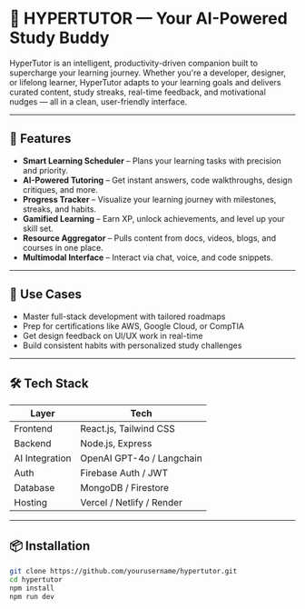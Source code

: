 # 🦉 HYPERTUTOR — Your AI-Powered Study Buddy

HyperTutor is an intelligent, productivity-driven companion built to supercharge your learning journey. Whether you're a developer, designer, or lifelong learner, HyperTutor adapts to your learning goals and delivers curated content, study streaks, real-time feedback, and motivational nudges — all in a clean, user-friendly interface.

---

## 🚀 Features

- **Smart Learning Scheduler** – Plans your learning tasks with precision and priority.
- **AI-Powered Tutoring** – Get instant answers, code walkthroughs, design critiques, and more.
- **Progress Tracker** – Visualize your learning journey with milestones, streaks, and habits.
- **Gamified Learning** – Earn XP, unlock achievements, and level up your skill set.
- **Resource Aggregator** – Pulls content from docs, videos, blogs, and courses in one place.
- **Multimodal Interface** – Interact via chat, voice, and code snippets.

---

## 🧠 Use Cases

- Master full-stack development with tailored roadmaps
- Prep for certifications like AWS, Google Cloud, or CompTIA
- Get design feedback on UI/UX work in real-time
- Build consistent habits with personalized study challenges

---

## 🛠️ Tech Stack

| Layer         | Tech                        |
|---------------|-----------------------------|
| Frontend      | React.js, Tailwind CSS      |
| Backend       | Node.js, Express            |
| AI Integration| OpenAI GPT-4o / Langchain   |
| Auth          | Firebase Auth / JWT         |
| Database      | MongoDB / Firestore         |
| Hosting       | Vercel / Netlify / Render   |

---

## 📦 Installation

```bash
git clone https://github.com/yourusername/hypertutor.git
cd hypertutor
npm install
npm run dev

